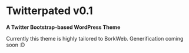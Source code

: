 # Twitterpated v0.1
**A Twitter Bootstrap-based WordPress Theme**

Currently this theme is highly tailored to BorkWeb.  Generification coming soon :D

